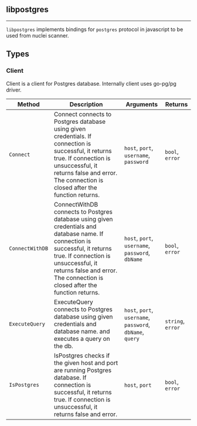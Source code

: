 ## libpostgres 
---


`libpostgres` implements bindings for `postgres` protocol in javascript
to be used from nuclei scanner.



## Types

### Client

 Client is a client for Postgres database.    Internally client uses go-pg/pg driver.

| Method | Description | Arguments | Returns |
|--------|-------------|-----------|---------|
| `Connect` |  Connect connects to Postgres database using given credentials.    If connection is successful, it returns true.  If connection is unsuccessful, it returns false and error.    The connection is closed after the function returns. | `host`, `port`, `username`, `password` | `bool`, `error` |
| `ConnectWithDB` |  ConnectWithDB connects to Postgres database using given credentials and database name.    If connection is successful, it returns true.  If connection is unsuccessful, it returns false and error.    The connection is closed after the function returns. | `host`, `port`, `username`, `password`, `dbName` | `bool`, `error` |
| `ExecuteQuery` |  ExecuteQuery connects to Postgres database using given credentials and database name.  and executes a query on the db. | `host`, `port`, `username`, `password`, `dbName`, `query` | `string`, `error` |
| `IsPostgres` |  IsPostgres checks if the given host and port are running Postgres database.    If connection is successful, it returns true.  If connection is unsuccessful, it returns false and error. | `host`, `port` | `bool`, `error` |








